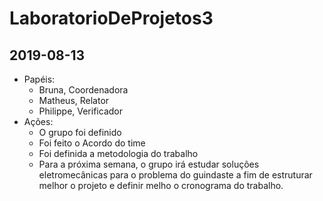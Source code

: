 # LaboratorioDeProjetos3

## 2019-08-13
- Papéis:
  - Bruna, Coordenadora
  - Matheus, Relator
  - Philippe, Verificador
- Ações:
  - O grupo foi definido
  - Foi feito o Acordo do time
  - Foi definida a metodologia do trabalho
  - Para a próxima semana, o grupo irá estudar soluções eletromecânicas para o problema do guindaste a fim de estruturar melhor o projeto e definir melho o cronograma do trabalho.
